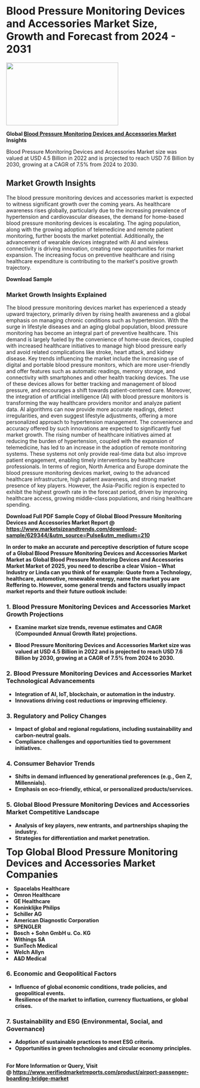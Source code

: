 <H1>Blood Pressure Monitoring Devices and Accessories Market Size, Growth and Forecast from 2024 - 2031</H1><img class="aligncenter size-medium wp-image-584254" src="https://thirdeyenews.in/wp-content/uploads/2024/09/Global-Market-Research-300x168.jpeg" alt="" width="300" height="168" /><p><strong>Global&nbsp;<a href="https://www.marketsizeandtrends.com/download-sample/629344/&amp;utm_source=Pulse&amp;utm_medium=210">Blood Pressure Monitoring Devices and Accessories Market</a> Insights</strong></p><p>Blood Pressure Monitoring Devices and Accessories Market size was valued at USD 4.5 Billion in 2022 and is projected to reach USD 7.6 Billion by 2030, growing at a CAGR of 7.5% from 2024 to 2030.</p><p><h2>Market Growth Insights</h2> The blood pressure monitoring devices and accessories market is expected to witness significant growth over the coming years. As healthcare awareness rises globally, particularly due to the increasing prevalence of hypertension and cardiovascular diseases, the demand for home-based blood pressure monitoring devices is escalating. The aging population, along with the growing adoption of telemedicine and remote patient monitoring, further boosts the market potential. Additionally, the advancement of wearable devices integrated with AI and wireless connectivity is driving innovation, creating new opportunities for market expansion. The increasing focus on preventive healthcare and rising healthcare expenditure is contributing to the market's positive growth trajectory. <p><strong>Download Sample</strong></p> <h3>Market Growth Insights Explained</h3> The blood pressure monitoring devices market has experienced a steady upward trajectory, primarily driven by rising health awareness and a global emphasis on managing chronic conditions such as hypertension. With the surge in lifestyle diseases and an aging global population, blood pressure monitoring has become an integral part of preventive healthcare. This demand is largely fueled by the convenience of home-use devices, coupled with increased healthcare initiatives to manage high blood pressure early and avoid related complications like stroke, heart attack, and kidney disease. Key trends influencing the market include the increasing use of digital and portable blood pressure monitors, which are more user-friendly and offer features such as automatic readings, memory storage, and connectivity with smartphones and other health tracking devices. The use of these devices allows for better tracking and management of blood pressure, and encourages a shift towards patient-centered care. Moreover, the integration of artificial intelligence (AI) with blood pressure monitors is transforming the way healthcare providers monitor and analyze patient data. AI algorithms can now provide more accurate readings, detect irregularities, and even suggest lifestyle adjustments, offering a more personalized approach to hypertension management. The convenience and accuracy offered by such innovations are expected to significantly fuel market growth. The rising number of healthcare initiatives aimed at reducing the burden of hypertension, coupled with the expansion of telemedicine, has led to an increase in the adoption of remote monitoring systems. These systems not only provide real-time data but also improve patient engagement, enabling timely interventions by healthcare professionals. In terms of region, North America and Europe dominate the blood pressure monitoring devices market, owing to the advanced healthcare infrastructure, high patient awareness, and strong market presence of key players. However, the Asia-Pacific region is expected to exhibit the highest growth rate in the forecast period, driven by improving healthcare access, growing middle-class populations, and rising healthcare spending. <p><strong></p><p><span class=""><strong>Download Full PDF Sample Copy of Global Blood Pressure Monitoring Devices and Accessories Market Report</strong> @ <a href="https://www.marketsizeandtrends.com/download-sample/629344/&amp;utm_source=Pulse&amp;utm_medium=210" target="_blank">https://www.marketsizeandtrends.com/download-sample/629344/&amp;utm_source=Pulse&amp;utm_medium=210</a></span></p><p>In order to make an accurate and perceptive description of future scope of a Global&nbsp;Blood Pressure Monitoring Devices and Accessories Market Market as Global&nbsp;Blood Pressure Monitoring Devices and Accessories Market Market of 2025, you need to describe a clear Vision &ndash; What Industry or Linda can you think of for example: Quote from a Technology, healthcare, automotive, renewable energy, name the market you are Reffering to. However, some general trends and factors usually impact market reports and their future outlook include:</p><h3>1.&nbsp;<strong>Blood Pressure Monitoring Devices and Accessories Market Growth Projections</strong></h3><ul><li>Examine market size trends, revenue estimates and CAGR (Compounded Annual Growth Rate) projections.</li><li><p>Blood Pressure Monitoring Devices and Accessories Market size was valued at USD 4.5 Billion in 2022 and is projected to reach USD 7.6 Billion by 2030, growing at a CAGR of 7.5% from 2024 to 2030.</p></li></ul><h3>2.&nbsp;<strong>Blood Pressure Monitoring Devices and Accessories Market Technological Advancements</strong></h3><ul><li>Integration of AI, IoT, blockchain, or automation in the industry.</li><li>Innovations driving cost reductions or improving efficiency.</li></ul><h3>3.&nbsp;<strong>Regulatory and Policy Changes</strong></h3><ul><li>Impact of global and regional regulations, including sustainability and carbon-neutral goals.</li><li>Compliance challenges and opportunities tied to government initiatives.</li></ul><h3>4.&nbsp;<strong>Consumer Behavior Trends</strong></h3><ul><li>Shifts in demand influenced by generational preferences (e.g., Gen Z, Millennials).</li><li>Emphasis on eco-friendly, ethical, or personalized products/services.</li></ul><h3>5.&nbsp;<strong>Global Blood Pressure Monitoring Devices and Accessories Market Competitive Landscape</strong></h3><ul><li>Analysis of key players, new entrants, and partnerships shaping the industry.</li><li>Strategies for differentiation and market penetration.</li></ul><p data-pm-slice="1 1 []"><span style="color: inherit; font-family: inherit; font-size: 25px;">Top Global Blood Pressure Monitoring Devices and Accessories Market Companies</span></p><div class="" data-test-id=""><p><li>Spacelabs Healthcare</li><li> Omron Healthcare</li><li> GE Healthcare</li><li> Koninklijke Philips</li><li> Schiller AG</li><li> American Diagnostic Corporation</li><li> SPENGLER</li><li> Bosch + Sohn GmbH u. Co. KG</li><li> Withings SA</li><li> SunTech Medical</li><li> Welch Allyn</li><li> A&D Medical</li></p></div><h3>6.&nbsp;<strong>Economic and Geopolitical Factors</strong></h3><ul><li>Influence of global economic conditions, trade policies, and geopolitical events.</li><li>Resilience of the market to inflation, currency fluctuations, or global crises.</li></ul><h3>7.&nbsp;<strong>Sustainability and ESG (Environmental, Social, and Governance)</strong></h3><ul><li>Adoption of sustainable practices to meet ESG criteria.</li><li>Opportunities in green technologies and circular economy principles.</li></ul><h2><strong style="font-size: 14px;">For More Information or Query, Visit @&nbsp;</strong><a style="background-color: #ffffff; font-size: 14px;" href="https://www.marketsizeandtrends.com/report/blood-pressure-monitoring-devices-and-accessories-market/" target="_blank">https://www.verifiedmarketreports.com/product/airport-passenger-boarding-bridge-market</a></h2>
